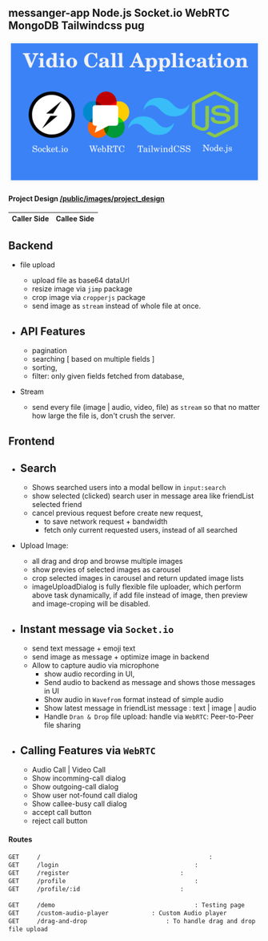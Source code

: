 ## messanger-app Node.js Socket.io WebRTC MongoDB Tailwindcss pug

![webRTC-banner.png](https://github.com/JavaScriptForEverything/messenger/blob/master/public/images/webRTC-banner.png)



#### Project Design 	[/public/images/project_design](https://github.com/JavaScriptForEverything/messenger/tree/master/public/images/project_design)


| Caller Side            | Callee Side            |
| ---------------------- | ---------------------- |




## Backend
- file upload
	- upload file as base64 dataUrl 
	- resize image via `jimp` package
	- crop image via `cropperjs` package
	- send image as `stream` instead of whole file at once.

- API Features
	- 
	- pagination
	- searching 	[ based on multiple fields ]
	- sorting,
	- filter: only given fields fetched from database,

- Stream
	- send every file (image | audio, video, file) as `stream` so that no matter how large the file is, don't crush the server.





## Frontend
- Search
	- 
	- Shows searched users into a modal bellow in `input:search`
	- show selected (clicked) search user in message area like friendList selected friend
	- cancel previous request before create new request, 
		- to save network request + bandwidth
		- fetch only current requested users, instead of all searched 

- Upload Image:
	- all drag and drop and browse multiple images
	- show previes of selected images as carousel
	- crop selected images in carousel and return updated image lists
	- imageUploadDialog is fully flexible file uploader, which perform above task dynamically, if add file instead of image, then preview and image-croping will be disabled. 


- Instant message via `Socket.io`
	- 
	- send text message + emoji text 
	- send image as message + optimize image in backend
	- Allow to capture audio via microphone
		- show audio recording in UI, 
		- Send audio to backend as message and shows those messages in UI
		- Show audio in `Wavefrom` format instead of simple audio 
		- Show latest message in friendList message : text | image | audio 
		- Handle `Dran & Drop` file upload: handle via `WebRTC`: Peer-to-Peer file sharing


- Calling Features via `WebRTC`
	- 
	- Audio Call | Video Call
	- Show incomming-call dialog
	- Show outgoing-call dialog
	- Show user not-found call dialog
	- Show callee-busy call dialog
	- accept call button
	- reject call button



#### Routes
```
GET 	/ 												: 
GET 	/login 										: 
GET 	/register 								: 
GET 	/profile 									:
GET 	/profile/:id 							:

GET 	/demo 	 									: Testing page
GET 	/custom-audio-player 	 		: Custom Audio player 
GET 	/drag-and-drop 	 					: To handle drag and drop file upload
```

